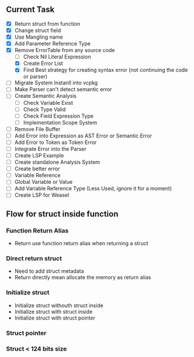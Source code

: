 ## Current Task

- [x] Return struct from function
- [x] Change struct field
- [x] Use Mangling name
- [x] Add Parameter Reference Type
- [x] Remove ErrorTable from any source code
  - [ ] Check Nil Literal Expression
  - [x] Create Error List
  - [x] Find Best strategy for creating syntax error (not continuing the code or parser)
- [ ] Migrate System Instanll into vcpkg
- [ ] Make Parser can't detect semantic error
- [ ] Create Semantic Analysis
  - [ ] Check Variable Exist
  - [ ] Check Type Valid
  - [ ] Check Field Expression Type
  - [ ] Implementation Scope System
- [ ] Remove File Buffer
- [ ] Add Error into Expression as AST Error or Semantic Error
- [ ] Add Error to Token as Token Error
- [ ] Integrate Error into the Parser
- [ ] Create LSP Example
- [ ] Create standalone Analysis System
- [ ] Create better error
- [ ] Variable Reference
- [ ] Global Variable or Value
- [ ] Add Variable Reference Type (Less Used, ignore it for a moment)
- [ ] Create LSP for Weasel

## Flow for struct inside function

### Function Return Alias

- Return use function return alias when returning a struct

### Direct return struct

- Need to add struct metadata
- Return directly mean allocate the memory as return alias

### Initialize struct

- Initialize struct withouth struct inside
- Initialize struct with struct inside
- Initialize struct with struct pointer

### Struct pointer

### Struct < 124 bits size
